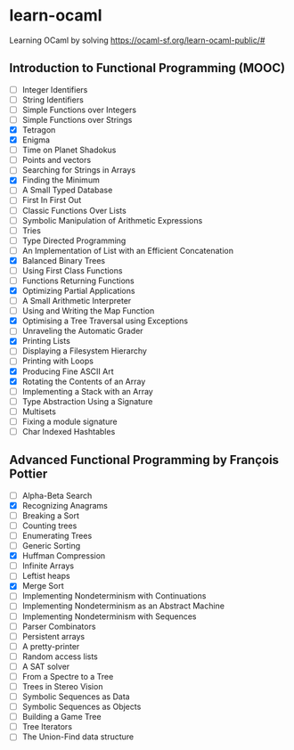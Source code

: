 # learn-ocaml
Learning OCaml by solving https://ocaml-sf.org/learn-ocaml-public/#
## Introduction to Functional Programming (MOOC)
- [ ] Integer Identifiers
- [ ] String Identifiers
- [ ] Simple Functions over Integers
- [ ] Simple Functions over Strings
- [x] Tetragon
- [x] Enigma
- [ ] Time on Planet Shadokus
- [ ] Points and vectors
- [ ] Searching for Strings in Arrays
- [x] Finding the Minimum
- [ ] A Small Typed Database
- [ ] First In First Out
- [ ] Classic Functions Over Lists
- [ ] Symbolic Manipulation of Arithmetic Expressions
- [ ] Tries
- [ ] Type Directed Programming
- [ ] An Implementation of List with an Efficient Concatenation
- [x] Balanced Binary Trees
- [ ] Using First Class Functions
- [ ] Functions Returning Functions
- [x] Optimizing Partial Applications
- [ ] A Small Arithmetic Interpreter
- [ ] Using and Writing the Map Function
- [x] Optimising a Tree Traversal using Exceptions
- [ ] Unraveling the Automatic Grader
- [x] Printing Lists
- [ ] Displaying a Filesystem Hierarchy
- [ ] Printing with Loops
- [x] Producing Fine ASCII Art
- [x] Rotating the Contents of an Array
- [ ] Implementing a Stack with an Array
- [ ] Type Abstraction Using a Signature
- [ ] Multisets
- [ ] Fixing a module  signature
- [ ] Char  Indexed  Hashtables
## Advanced  Functional  Programming  by  François  Pottier
- [ ] Alpha-Beta  Search
- [x] Recognizing  Anagrams
- [ ] Breaking  a  Sort
- [ ] Counting  trees
- [ ] Enumerating  Trees
- [ ] Generic  Sorting
- [x] Huffman  Compression
- [ ] Infinite  Arrays
- [ ] Leftist  heaps
- [x] Merge  Sort
- [ ] Implementing  Nondeterminism  with  Continuations
- [ ] Implementing  Nondeterminism  as  an  Abstract  Machine
- [ ] Implementing  Nondeterminism  with  Sequences
- [ ] Parser  Combinators
- [ ] Persistent  arrays
- [ ] A  pretty-printer
- [ ] Random  access  lists
- [ ] A  SAT  solver
- [ ] From  a  Spectre  to  a  Tree
- [ ] Trees  in  Stereo  Vision
- [ ] Symbolic  Sequences  as  Data
- [ ] Symbolic  Sequences  as  Objects
- [ ] Building  a  Game  Tree
- [ ] Tree  Iterators
- [ ] The  Union-Find  data  structure